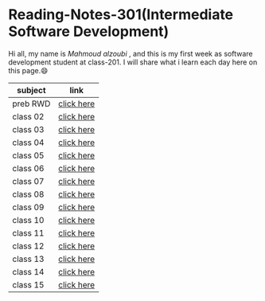 # Reading-Notes-301(Intermediate Software Development)

Hi all, my name is *Mahmoud alzoubi* , and this is my first week as software development student at class-201. I will share what i learn each day here on this page.:smile:

|  subject |  link   |
| ---------|---------|
| preb RWD | [click here](https://mahmoud-alzoubi95.github.io/Reading-Notes-301/RWD)|
| class 02 | [click here](https://mahmoud-alzoubi95.github.io/Reading-Notes-301/class02)|
| class 03 | [click here](https://mahmoud-alzoubi95.github.io/Reading-Notes-301/class03)|
| class 04 | [click here](https://mahmoud-alzoubi95.github.io/Reading-Notes-301/class04)|
| class 05 | [click here](https://mahmoud-alzoubi95.github.io/Reading-Notes-301/class05) |
| class 06 | [click here]() |
| class 07 | [click here]() |
| class 08 | [click here]() |
| class 09 | [click here]() |
| class 10 | [click here]() |
| class 11 | [click here]() |
| class 12 | [click here]() |
| class 13 | [click here]() |
| class 14 | [click here]() |
| class 15 | [click here]() |
